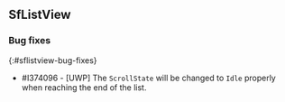 ## SfListView

### Bug fixes
{:#sflistview-bug-fixes}

* \#I374096 - [UWP] The `ScrollState` will be changed to `Idle` properly when reaching the end of the list.